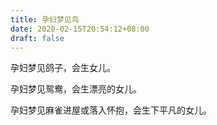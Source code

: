 ```yaml
---
title: 孕妇梦见鸟
date: 2020-02-15T20:54:12+08:00
draft: false
---
```


孕妇梦见鸽子，会生女儿。

孕妇梦见鸳鸯，会生漂亮的女儿。

孕妇梦见麻雀进屋或落入怀抱，会生下平凡的女儿。
